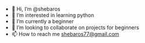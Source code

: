 - 👋 Hi, I’m @shebaros
- 👀 I’m interested in learning python 
- 🌱 I’m currently a beginner 
- 💞️ I’m looking to collaborate on projects for beginners
- 📫 How to reach me shebaros77@gmail.com

<!---
shebaros/shebaros is a ✨ special ✨ repository because its `README.md` (this file) appears on your GitHub profile.
You can click the Preview link to take a look at your changes.
--->
